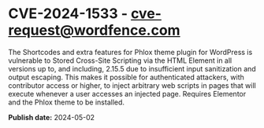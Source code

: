# CVE-2024-1533 - cve-request@wordfence.com

The Shortcodes and extra features for Phlox theme plugin for WordPress is vulnerable to Stored Cross-Site Scripting via the HTML Element in all versions up to, and including, 2.15.5 due to insufficient input sanitization and output escaping. This makes it possible for authenticated attackers, with contributor access or higher, to inject arbitrary web scripts in pages that will execute whenever a user accesses an injected page. Requires Elementor and the Phlox theme to be installed.

**Publish date:** 2024-05-02
